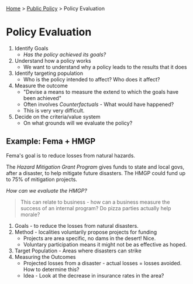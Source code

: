 
[Home](../../../index.md) > [Public Policy](./index.md) > Policy Evaluation

# Policy Evaluation

1. Identify Goals
	- *Has the policy achieved its goals?*
1. Understand how a policy works
	- We want to understand why a policy leads to the results that it does
1. Identify targeting population
	- Who is the policy intended to affect? Who does it affect?
1. Measure the outcome
	- "Devise a means to measure the extend to which the goals have been achieved"
	- Often involves *Counterfactuals* - What would have happened?
	- This is very very difficult.
1. Decide on the criteria/value system
	- On what grounds will we evaluate the policy?

## Example: Fema + HMGP

Fema's goal is to reduce losses from natural hazards.

The *Hazard Mitigation Grant Program* gives funds to state and local govs, after a disaster, to help mitigate future disasters. The HMGP could fund up to 75% of mitigation projects.

*How can we evaluate the HMGP?*

> This can relate to business - how can a business measure the success of an internal program? Do pizza parties actually help morale?

1. Goals - to reduce the losses from natural disasters.
2. Method - localities voluntarily propose projects for funding
	- Projects are area specific, no dams in the desert! Nice.
	- Voluntary participation means it might not be as effective as hoped.
3. Target Population - Areas where disasters can strike
4. Measuring the Outcomes
	- Projected losses from a disaster - actual losses = losses avoided. How to determine this?
	- Idea - Look at the decrease in insurance rates in the area?
